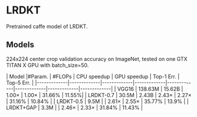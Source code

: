 # LRDKT

Pretrained caffe model of LRDKT.

## Models
224x224 center crop validation accuracy on ImageNet, tested on one GTX TITAN X GPU with batch_size=50.

| Model |#Param. | #FLOPs | CPU speedup | GPU speedup | Top-1 Err. | Top-5 Err. |
|-------------|-------------|-------------|-------------|-------------|-------------|-------------|-------------|
| VGG16 | 138.63M | 15.62B | 1.00× | 1.00× | 31.66% | 11.55%|
| LRDKT-0.7 | 30.5M | 2.43B | 2.43× | 2.27× | 31.16% | 10.84% |
| LRDKT-0.5 | 9.5M | | 2.61× | 2.55× | 35.77% | 13.9% |
| LRDKT+GAP | 3.3M | | 2.46× | 2.33× | 31.84% | 11.43% |
